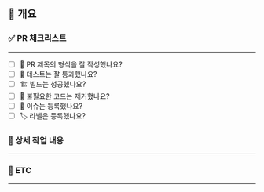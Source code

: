 ## 📑 개요

<!-- 개요에는 왜 이 작업을 했는지 알려주세요! -->

<!-- 예시는 다음과 같습니다. -->
<!-- #(해당 이슈 번호) -->
<!-- 중복 회원 가입 방지 기능 구현 -->
<!-- Assignees 에는 자신과 참여를 원 하시는 분을 선택하시면 됩니다! -->

### ✅ PR 체크리스트

---

- [ ] 🔀 PR 제목의 형식을 잘 작성했나요?
- [ ] 💯 테스트는 잘 통과했나요?
- [ ] 🏗️ 빌드는 성공했나요?
- [ ] 🧹 불필요한 코드는 제거했나요?
- [ ] 💭 이슈는 등록했나요?
- [ ] 🏷️ 라벨은 등록했나요?

### 🚀 상세 작업 내용

---

<!-- 상세 작업 내용 에서는 어떠한 작업을 했는지 상세히 적어주세요! -->

<!-- 예시는 다음과 같습니다. -->
<!-- - [X] 아이디 중복 검사 비즈니스 로직 구현 -->
<!-- - [X] 중복일 경우 예외 처리 기능 구현 -->

### 📁 ETC

---

<!-- 이 곳에서는 관련 자료나 사진을 올여주세요! -->
<!-- 링크를 넣고 싶은 경우에는 MAC 에서는 커맨드 + K, Windows 에서는 컨트롤 + K를 누르면 [](url) 가 생성되는데 [] 안에는 원하시는 링크의 제목을 입력하고 () 안에는 URL을 
입력해주세요! -->
<!-- 사진 같은 경우에는 drag and drop 으로 사진을 추가할 수 있습니다! -->